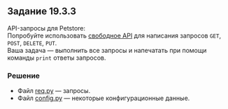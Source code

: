 ## Задание 19.3.3

API-запросы для Petstore: </br>
Попробуйте использовать [свободное API](https://petstore.swagger.io/) для написания запросов `GET`, `POST`, `DELETE`, `PUT`. </br> 
Ваша задача — выполнить все запросы и напечатать при помощи команды `print` ответы запросов.


### Решение
* Файл [req.py](req.py) — запросы.
* Файл [config.py](config.py) — некоторые конфигурационные данные.
